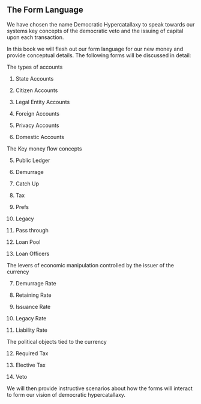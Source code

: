 
## The Form Language



We have chosen the name Democratic Hypercatallaxy to speak towards our systems key concepts of the democratic veto and the issuing of capital upon each transaction.

In this book we will flesh out our form language for our new money and provide conceptual details. The following forms will be discussed in detail:


The types of accounts



1. State Accounts

2. Citizen Accounts

3. Legal Entity Accounts

4. Foreign Accounts

5. Privacy Accounts

6. Domestic Accounts



The Key money flow concepts



5. Public Ledger

6. Demurrage

8. Catch Up

9. Tax

10. Prefs

9. Legacy

10. Pass through

11. Loan Pool

12. Loan Officers



The levers of economic manipulation controlled by the issuer of the currency



7. Demurrage Rate

8. Retaining Rate

9. Issuance Rate

10. Legacy Rate

11. Liability Rate



The political objects tied to the currency



12. Required Tax

13. Elective Tax

14. Veto



We will then provide instructive scenarios about how the forms will interact to form our vision of democratic hypercatallaxy.


